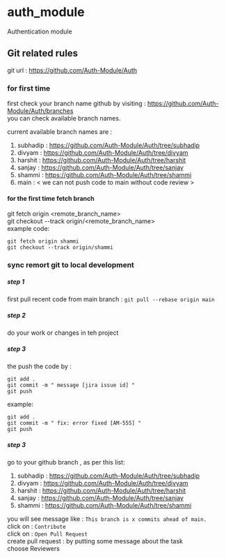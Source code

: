 # auth_module

Authentication module


## Git related rules

git url : https://github.com/Auth-Module/Auth

### for first time

first check your branch name github by visiting : https://github.com/Auth-Module/Auth/branches <br />
you can check available branch names. <br />

current available branch names are :
1. subhadip :  https://github.com/Auth-Module/Auth/tree/subhadip
2. divyam : https://github.com/Auth-Module/Auth/tree/divyam
3. harshit : https://github.com/Auth-Module/Auth/tree/harshit
4. sanjay : https://github.com/Auth-Module/Auth/tree/sanjay
5. shammi : https://github.com/Auth-Module/Auth/tree/shammi
6. main : < we can not push code to main without code review >

#### for the first time fetch branch
git fetch origin <remote_branch_name>   <br />
git checkout --track origin/<remote_branch_name> <br />
example code: 

```console
git fetch origin shammi
git checkout --track origin/shammi

```

### sync remort git to local development

##### step 1
first pull recent code from main branch : `git pull --rebase origin main` <br />

##### step 2
do your work or changes in teh project <br />

##### step 3
the push the code by :

```console
git add .
git commit -m " message [jira issue id] "
git push

```

example:

```console
git add .
git commit -m " fix: error fixed [AM-555] "
git push

```

##### step 3
go to your github branch , as per this list:
1. subhadip :  https://github.com/Auth-Module/Auth/tree/subhadip
2. divyam : https://github.com/Auth-Module/Auth/tree/divyam
3. harshit : https://github.com/Auth-Module/Auth/tree/harshit
4. sanjay : https://github.com/Auth-Module/Auth/tree/sanjay
5. shammi : https://github.com/Auth-Module/Auth/tree/shammi

you will see message like : `This branch is x commits ahead of main.`  <br />
click on : `Contribute`  <br />
click on : `Open Pull Request`  <br />
create pull request : by putting some message about the task  <br />
choose Reviewers 


